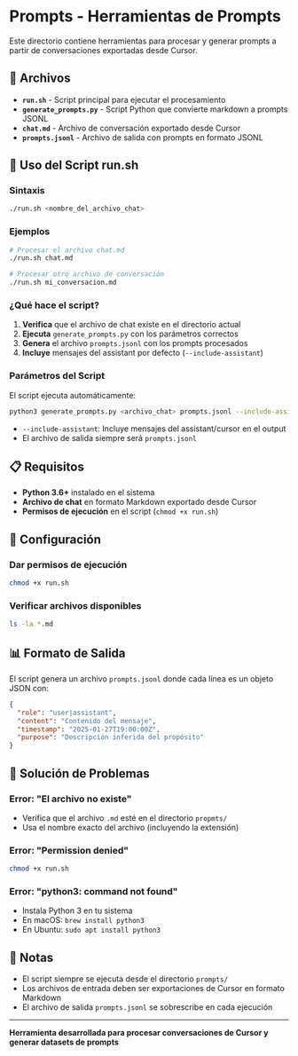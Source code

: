 # Prompts - Herramientas de Prompts

Este directorio contiene herramientas para procesar y generar prompts a partir de conversaciones exportadas desde Cursor.

## 📁 Archivos

- **`run.sh`** - Script principal para ejecutar el procesamiento
- **`generate_prompts.py`** - Script Python que convierte markdown a prompts JSONL
- **`chat.md`** - Archivo de conversación exportado desde Cursor
- **`prompts.jsonl`** - Archivo de salida con prompts en formato JSONL

## 🚀 Uso del Script run.sh

### Sintaxis
```bash
./run.sh <nombre_del_archivo_chat>
```

### Ejemplos
```bash
# Procesar el archivo chat.md
./run.sh chat.md

# Procesar otro archivo de conversación
./run.sh mi_conversacion.md
```

### ¿Qué hace el script?

1. **Verifica** que el archivo de chat existe en el directorio actual
2. **Ejecuta** `generate_prompts.py` con los parámetros correctos
3. **Genera** el archivo `prompts.jsonl` con los prompts procesados
4. **Incluye** mensajes del assistant por defecto (`--include-assistant`)

### Parámetros del Script

El script ejecuta automáticamente:
```bash
python3 generate_prompts.py <archivo_chat> prompts.jsonl --include-assistant
```

- `--include-assistant`: Incluye mensajes del assistant/cursor en el output
- El archivo de salida siempre será `prompts.jsonl`

## 📋 Requisitos

- **Python 3.6+** instalado en el sistema
- **Archivo de chat** en formato Markdown exportado desde Cursor
- **Permisos de ejecución** en el script (`chmod +x run.sh`)

## 🔧 Configuración

### Dar permisos de ejecución
```bash
chmod +x run.sh
```

### Verificar archivos disponibles
```bash
ls -la *.md
```

## 📊 Formato de Salida

El script genera un archivo `prompts.jsonl` donde cada línea es un objeto JSON con:

```json
{
  "role": "user|assistant",
  "content": "Contenido del mensaje",
  "timestamp": "2025-01-27T19:00:00Z",
  "purpose": "Descripción inferida del propósito"
}
```

## 🐛 Solución de Problemas

### Error: "El archivo no existe"
- Verifica que el archivo `.md` esté en el directorio `propmts/`
- Usa el nombre exacto del archivo (incluyendo la extensión)

### Error: "Permission denied"
```bash
chmod +x run.sh
```

### Error: "python3: command not found"
- Instala Python 3 en tu sistema
- En macOS: `brew install python3`
- En Ubuntu: `sudo apt install python3`

## 📝 Notas

- El script siempre se ejecuta desde el directorio `prompts/`
- Los archivos de entrada deben ser exportaciones de Cursor en formato Markdown
- El archivo de salida `prompts.jsonl` se sobrescribe en cada ejecución

---

**Herramienta desarrollada para procesar conversaciones de Cursor y generar datasets de prompts**

